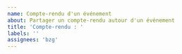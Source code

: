 ```yaml
---
name: Compte-rendu d'un événement
about: Partager un compte-rendu autour d'un événement
title: 'Compte-rendu : '
labels: ''
assignees: 'bzg'
---
```


<!-- Nom de la structure porteuse de l'événement -->

<!-- Description courte de l'événement (qui était là, pourquoi faire - 7 lignes maximum) -->

<!-- URL vers le site pour un compte-rendu détaillé -->
